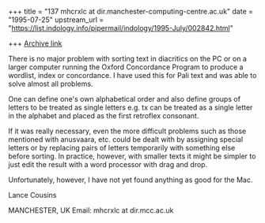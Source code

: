 +++
title = "137 mhcrxlc at dir.manchester-computing-centre.ac.uk"
date = "1995-07-25"
upstream_url = "https://list.indology.info/pipermail/indology/1995-July/002842.html"

+++
[Archive link](https://list.indology.info/pipermail/indology/1995-July/002842.html)

There is no major problem with sorting text in diacritics on the PC or on a
larger computer running the Oxford Concordance Program to produce a
wordlist, index or concordance. I have used this for Pali text and was able
to solve almost all problems.

One can define one's own alphabetical order and also define groups of
letters to be treated as single letters e.g. tx can be treated as a single
letter in the alphabet and placed as the first retroflex consonant.

If it was really necessary, even the more difficult problems such as those
mentioned with anusvaara, etc. could be dealt with by assigning special
letters or by replacing pairs of letters temporarily with something else
before sorting. In practice, however, with smaller texts it might be
simpler to just edit the result with a word processor with drag and drop.

Unfortunately, however, I have not yet found anything as good for the Mac.

Lance Cousins

MANCHESTER, UK
Email: mhcrxlc at dir.mcc.ac.uk







